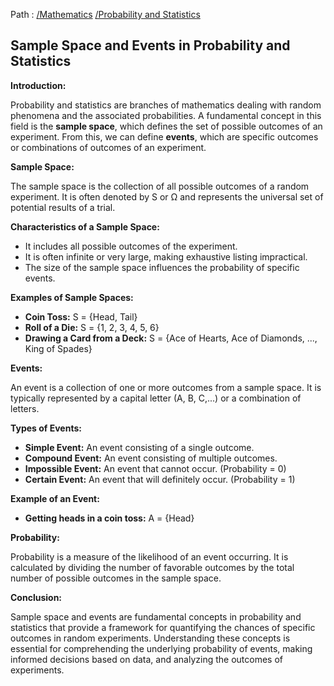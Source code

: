 Path : [/Mathematics](<..\..\index.md>) [/Probability and Statistics](<..\index.md>)
## Sample Space and Events in Probability and Statistics

**Introduction:**

Probability and statistics are branches of mathematics dealing with random phenomena and the associated probabilities. A fundamental concept in this field is the **sample space**, which defines the set of possible outcomes of an experiment. From this, we can define **events**, which are specific outcomes or combinations of outcomes of an experiment.


**Sample Space:**

The sample space is the collection of all possible outcomes of a random experiment. It is often denoted by S or Ω and represents the universal set of potential results of a trial. 

**Characteristics of a Sample Space:**

- It includes all possible outcomes of the experiment.
- It is often infinite or very large, making exhaustive listing impractical.
- The size of the sample space influences the probability of specific events.


**Examples of Sample Spaces:**

- **Coin Toss:** S = {Head, Tail}
- **Roll of a Die:** S = {1, 2, 3, 4, 5, 6}
- **Drawing a Card from a Deck:** S = {Ace of Hearts, Ace of Diamonds, ..., King of Spades}


**Events:**

An event is a collection of one or more outcomes from a sample space. It is typically represented by a capital letter (A, B, C,...) or a combination of letters. 

**Types of Events:**

- **Simple Event:** An event consisting of a single outcome.
- **Compound Event:** An event consisting of multiple outcomes.
- **Impossible Event:** An event that cannot occur. (Probability = 0)
- **Certain Event:** An event that will definitely occur. (Probability = 1)


**Example of an Event:**

- **Getting heads in a coin toss:** A = {Head}


**Probability:**

Probability is a measure of the likelihood of an event occurring. It is calculated by dividing the number of favorable outcomes by the total number of possible outcomes in the sample space.


**Conclusion:**

Sample space and events are fundamental concepts in probability and statistics that provide a framework for quantifying the chances of specific outcomes in random experiments. Understanding these concepts is essential for comprehending the underlying probability of events, making informed decisions based on data, and analyzing the outcomes of experiments.
